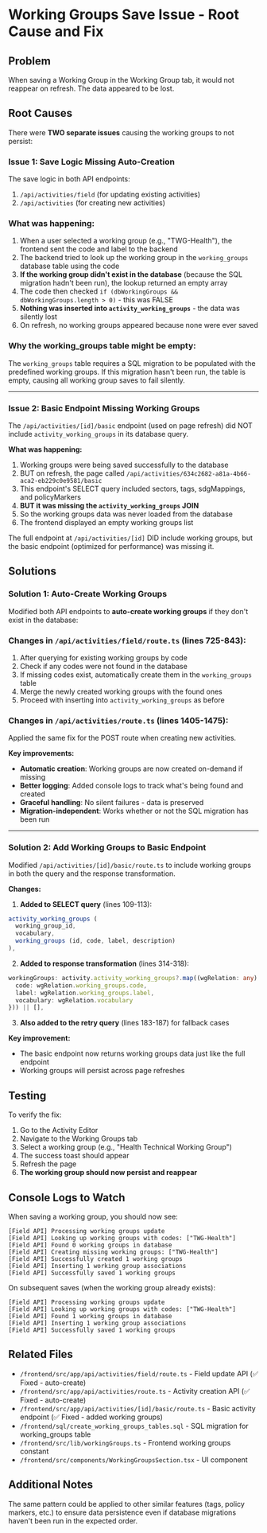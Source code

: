 # Working Groups Save Issue - Root Cause and Fix

## Problem
When saving a Working Group in the Working Group tab, it would not reappear on refresh. The data appeared to be lost.

## Root Causes
There were **TWO separate issues** causing the working groups to not persist:

### Issue 1: Save Logic Missing Auto-Creation
The save logic in both API endpoints:
1. `/api/activities/field` (for updating existing activities)
2. `/api/activities` (for creating new activities)

### What was happening:
1. When a user selected a working group (e.g., "TWG-Health"), the frontend sent the code and label to the backend
2. The backend tried to look up the working group in the `working_groups` database table using the code
3. **If the working group didn't exist in the database** (because the SQL migration hadn't been run), the lookup returned an empty array
4. The code then checked `if (dbWorkingGroups && dbWorkingGroups.length > 0)` - this was FALSE
5. **Nothing was inserted into `activity_working_groups`** - the data was silently lost
6. On refresh, no working groups appeared because none were ever saved

### Why the working_groups table might be empty:
The `working_groups` table requires a SQL migration to be populated with the predefined working groups. If this migration hasn't been run, the table is empty, causing all working group saves to fail silently.

---

### Issue 2: Basic Endpoint Missing Working Groups
The `/api/activities/[id]/basic` endpoint (used on page refresh) did NOT include `activity_working_groups` in its database query.

**What was happening:**
1. Working groups were being saved successfully to the database
2. BUT on refresh, the page called `/api/activities/634c2682-a81a-4b66-aca2-eb229c0e9581/basic`
3. This endpoint's SELECT query included sectors, tags, sdgMappings, and policyMarkers
4. **BUT it was missing the `activity_working_groups` JOIN**
5. So the working groups data was never loaded from the database
6. The frontend displayed an empty working groups list

The full endpoint at `/api/activities/[id]` DID include working groups, but the basic endpoint (optimized for performance) was missing it.

## Solutions

### Solution 1: Auto-Create Working Groups
Modified both API endpoints to **auto-create working groups** if they don't exist in the database:

### Changes in `/api/activities/field/route.ts` (lines 725-843):
1. After querying for existing working groups by code
2. Check if any codes were not found in the database
3. If missing codes exist, automatically create them in the `working_groups` table
4. Merge the newly created working groups with the found ones
5. Proceed with inserting into `activity_working_groups` as before

### Changes in `/api/activities/route.ts` (lines 1405-1475):
Applied the same fix for the POST route when creating new activities.

**Key improvements:**
- **Automatic creation**: Working groups are now created on-demand if missing
- **Better logging**: Added console logs to track what's being found and created
- **Graceful handling**: No silent failures - data is preserved
- **Migration-independent**: Works whether or not the SQL migration has been run

---

### Solution 2: Add Working Groups to Basic Endpoint
Modified `/api/activities/[id]/basic/route.ts` to include working groups in both the query and the response transformation.

**Changes:**
1. **Added to SELECT query** (lines 109-113):
```typescript
activity_working_groups (
  working_group_id,
  vocabulary,
  working_groups (id, code, label, description)
),
```

2. **Added to response transformation** (lines 314-318):
```typescript
workingGroups: activity.activity_working_groups?.map((wgRelation: any) => ({
  code: wgRelation.working_groups.code,
  label: wgRelation.working_groups.label,
  vocabulary: wgRelation.vocabulary
})) || [],
```

3. **Also added to the retry query** (lines 183-187) for fallback cases

**Key improvement:**
- The basic endpoint now returns working groups data just like the full endpoint
- Working groups will persist across page refreshes

## Testing
To verify the fix:
1. Go to the Activity Editor
2. Navigate to the Working Groups tab
3. Select a working group (e.g., "Health Technical Working Group")
4. The success toast should appear
5. Refresh the page
6. **The working group should now persist and reappear**

## Console Logs to Watch
When saving a working group, you should now see:
```
[Field API] Processing working groups update
[Field API] Looking up working groups with codes: ["TWG-Health"]
[Field API] Found 0 working groups in database
[Field API] Creating missing working groups: ["TWG-Health"]
[Field API] Successfully created 1 working groups
[Field API] Inserting 1 working group associations
[Field API] Successfully saved 1 working groups
```

On subsequent saves (when the working group already exists):
```
[Field API] Processing working groups update
[Field API] Looking up working groups with codes: ["TWG-Health"]
[Field API] Found 1 working groups in database
[Field API] Inserting 1 working group associations
[Field API] Successfully saved 1 working groups
```

## Related Files
- `/frontend/src/app/api/activities/field/route.ts` - Field update API (✅ Fixed - auto-create)
- `/frontend/src/app/api/activities/route.ts` - Activity creation API (✅ Fixed - auto-create)
- `/frontend/src/app/api/activities/[id]/basic/route.ts` - Basic activity endpoint (✅ Fixed - added working groups)
- `/frontend/sql/create_working_groups_tables.sql` - SQL migration for working_groups table
- `/frontend/src/lib/workingGroups.ts` - Frontend working groups constant
- `/frontend/src/components/WorkingGroupsSection.tsx` - UI component

## Additional Notes
The same pattern could be applied to other similar features (tags, policy markers, etc.) to ensure data persistence even if database migrations haven't been run in the expected order.

